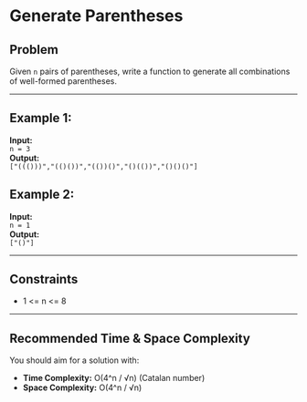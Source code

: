 # Generate Parentheses

## Problem

Given `n` pairs of parentheses, write a function to generate all combinations of well-formed parentheses.

---

## Example 1:

**Input:**  
`n = 3`  
**Output:**  
`["((()))","(()())","(())()","()(())","()()()"]`

## Example 2:

**Input:**  
`n = 1`  
**Output:**  
`["()"]`

---

## Constraints

- 1 <= n <= 8

---

## Recommended Time & Space Complexity

You should aim for a solution with:

- **Time Complexity:** O(4^n / √n) (Catalan number)  
- **Space Complexity:** O(4^n / √n)